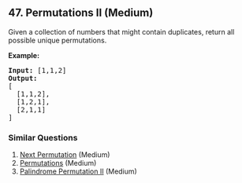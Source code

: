 <!--|This file generated by command(leetcode description); DO NOT EDIT.    |-->
<!--+----------------------------------------------------------------------+-->
<!--|@author    Openset <openset.wang@gmail.com>                           |-->
<!--|@link      https://github.com/openset                                 |-->
<!--|@home      https://github.com/openset/leetcode                        |-->
<!--+----------------------------------------------------------------------+-->

## 47. Permutations II (Medium)

<p>Given a collection of numbers that might contain duplicates, return all possible unique permutations.</p>

<p><strong>Example:</strong></p>

<pre>
<strong>Input:</strong> [1,1,2]
<strong>Output:</strong>
[
  [1,1,2],
  [1,2,1],
  [2,1,1]
]
</pre>


### Similar Questions
  1. [Next Permutation](https://github.com/openset/leetcode/tree/master/solution/next-permutation) (Medium)
  1. [Permutations](https://github.com/openset/leetcode/tree/master/solution/permutations) (Medium)
  1. [Palindrome Permutation II](https://github.com/openset/leetcode/tree/master/solution/palindrome-permutation-ii) (Medium)
